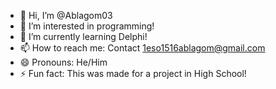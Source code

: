 - 👋 Hi, I’m @Ablagom03
- 👀 I’m interested in programming!
- 🌱 I’m currently learning Delphi!
- 📫 How to reach me: Contact 1eso1516ablagom@gmail.com
- 😄 Pronouns: He/Him
- ⚡ Fun fact: This was made for a project in High School!

<!---
Ablagom03/Ablagom03 is a ✨ special ✨ repository because its `README.md` (this file) appears on your GitHub profile.
You can click the Preview link to take a look at your changes.
- 💞️ I’m looking to collaborate on ...
--->
